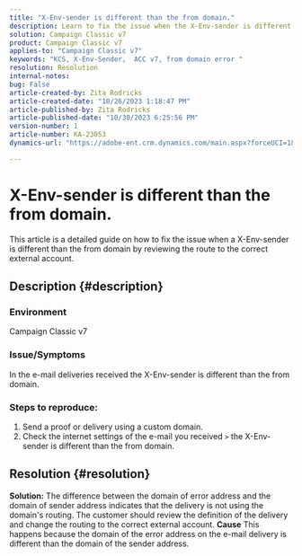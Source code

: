 ```yaml
---
title: "X-Env-sender is different than the from domain."
description: Learn to fix the issue when the X-Env-sender is different than the from domain. Change the routing to the correct external account.
solution: Campaign Classic v7
product: Campaign Classic v7
applies-to: "Campaign Classic v7"
keywords: "KCS, X-Env-Sender,  ACC v7, from domain error "
resolution: Resolution
internal-notes: 
bug: False
article-created-by: Zita Rodricks
article-created-date: "10/26/2023 1:18:47 PM"
article-published-by: Zita Rodricks
article-published-date: "10/30/2023 6:25:56 PM"
version-number: 1
article-number: KA-23053
dynamics-url: "https://adobe-ent.crm.dynamics.com/main.aspx?forceUCI=1&pagetype=entityrecord&etn=knowledgearticle&id=d912882f-0274-ee11-9ae7-6045bd006b4b"

---
```

# X-Env-sender is different than the from domain.


This article is a detailed guide on how to fix the issue when a X-Env-sender is different than the from domain by reviewing the route to the correct external account.



## Description {#description}


### <b>Environment</b>

Campaign Classic v7



### <b>Issue/Symptoms</b>

In the e-mail deliveries received the X-Env-sender is different than the from domain.

### <b>Steps to reproduce:</b>

1. Send a proof or delivery using a custom domain.
2. Check the internet settings of the e-mail you received `>`  the X-Env-sender is different than the from domain.



## Resolution {#resolution}

<b>Solution:</b>
The difference between the domain of error address and the domain of sender address indicates that the delivery is not using the domain's routing. The customer should review the definition of the delivery and change the routing to the correct external account.
<b>Cause</b>
This happens because the domain of the error address on the e-mail delivery is different than the domain of the sender address.

